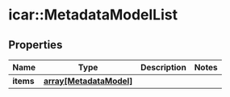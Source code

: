 # icar::MetadataModelList


## Properties

Name | Type | Description | Notes
------------ | ------------- | ------------- | -------------
**items** | [**array[MetadataModel]**](MetadataModel.md) |  | 


